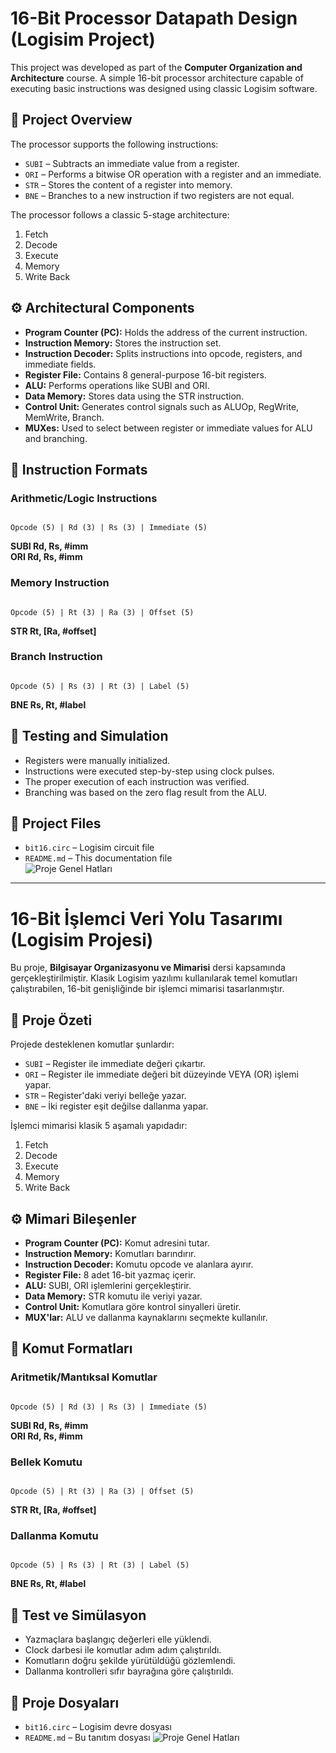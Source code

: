 # 16-Bit Processor Datapath Design (Logisim Project)

This project was developed as part of the **Computer Organization and Architecture** course. A simple 16-bit processor architecture capable of executing basic instructions was designed using classic Logisim software.

## 📌 Project Overview

The processor supports the following instructions:

- `SUBI` – Subtracts an immediate value from a register.
- `ORI` – Performs a bitwise OR operation with a register and an immediate.
- `STR` – Stores the content of a register into memory.
- `BNE` – Branches to a new instruction if two registers are not equal.

The processor follows a classic 5-stage architecture:
1. Fetch  
2. Decode  
3. Execute  
4. Memory  
5. Write Back  

## ⚙️ Architectural Components

- **Program Counter (PC):** Holds the address of the current instruction.
- **Instruction Memory:** Stores the instruction set.
- **Instruction Decoder:** Splits instructions into opcode, registers, and immediate fields.
- **Register File:** Contains 8 general-purpose 16-bit registers.
- **ALU:** Performs operations like SUBI and ORI.
- **Data Memory:** Stores data using the STR instruction.
- **Control Unit:** Generates control signals such as ALUOp, RegWrite, MemWrite, Branch.
- **MUXes:** Used to select between register or immediate values for ALU and branching.

## 🧠 Instruction Formats

### Arithmetic/Logic Instructions
```

Opcode (5) | Rd (3) | Rs (3) | Immediate (5)

```
**SUBI Rd, Rs, #imm**  
**ORI  Rd, Rs, #imm**

### Memory Instruction
```

Opcode (5) | Rt (3) | Ra (3) | Offset (5)

```
**STR Rt, [Ra, #offset]**

### Branch Instruction
```

Opcode (5) | Rs (3) | Rt (3) | Label (5)

```
**BNE Rs, Rt, #label**

## 🧪 Testing and Simulation

- Registers were manually initialized.
- Instructions were executed step-by-step using clock pulses.
- The proper execution of each instruction was verified.
- Branching was based on the zero flag result from the ALU.

## 📁 Project Files

- `bit16.circ` – Logisim circuit file  
- `README.md` – This documentation file  
![Proje Genel Hatları](https://github.com/user-attachments/assets/6bbffc21-9163-492f-861f-42278a2293a0)


---


# 16-Bit İşlemci Veri Yolu Tasarımı (Logisim Projesi)

Bu proje, **Bilgisayar Organizasyonu ve Mimarisi** dersi kapsamında gerçekleştirilmiştir. Klasik Logisim yazılımı kullanılarak temel komutları çalıştırabilen, 16-bit genişliğinde bir işlemci mimarisi tasarlanmıştır.

## 📌 Proje Özeti

Projede desteklenen komutlar şunlardır:

- `SUBI` – Register ile immediate değeri çıkartır.
- `ORI` – Register ile immediate değeri bit düzeyinde VEYA (OR) işlemi yapar.
- `STR` – Register'daki veriyi belleğe yazar.
- `BNE` – İki register eşit değilse dallanma yapar.

İşlemci mimarisi klasik 5 aşamalı yapıdadır:
1. Fetch
2. Decode
3. Execute
4. Memory
5. Write Back

## ⚙️ Mimari Bileşenler

- **Program Counter (PC):** Komut adresini tutar.
- **Instruction Memory:** Komutları barındırır.
- **Instruction Decoder:** Komutu opcode ve alanlara ayırır.
- **Register File:** 8 adet 16-bit yazmaç içerir.
- **ALU:** SUBI, ORI işlemlerini gerçekleştirir.
- **Data Memory:** STR komutu ile veriyi yazar.
- **Control Unit:** Komutlara göre kontrol sinyalleri üretir.
- **MUX'lar:** ALU ve dallanma kaynaklarını seçmekte kullanılır.

## 🧠 Komut Formatları

### Aritmetik/Mantıksal Komutlar
```

Opcode (5) | Rd (3) | Rs (3) | Immediate (5)

```
**SUBI Rd, Rs, #imm**  
**ORI  Rd, Rs, #imm**

### Bellek Komutu
```

Opcode (5) | Rt (3) | Ra (3) | Offset (5)

```
**STR Rt, [Ra, #offset]**

### Dallanma Komutu
```

Opcode (5) | Rs (3) | Rt (3) | Label (5)

```
**BNE Rs, Rt, #label**

## 🧪 Test ve Simülasyon

- Yazmaçlara başlangıç değerleri elle yüklendi.
- Clock darbesi ile komutlar adım adım çalıştırıldı.
- Komutların doğru şekilde yürütüldüğü gözlemlendi.
- Dallanma kontrolleri sıfır bayrağına göre çalıştırıldı.

## 📁 Proje Dosyaları

- `bit16.circ` – Logisim devre dosyası
- `README.md` – Bu tanıtım dosyası
![Proje Genel Hatları](https://github.com/user-attachments/assets/6bbffc21-9163-492f-861f-42278a2293a0)
